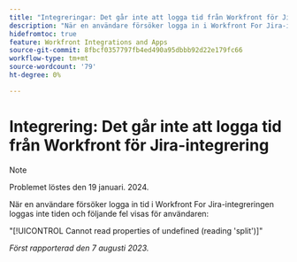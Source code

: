 ```yaml
---
title: "Integreringar: Det går inte att logga tid från Workfront för Jira-integrering"
description: "När en användare försöker logga in i Workfront For Jira-integreringen loggas inte tiden och användaren ser ett fel."
hidefromtoc: true
feature: Workfront Integrations and Apps
source-git-commit: 8fbcf0357797fb4ed490a95dbbb92d22e179fc66
workflow-type: tm+mt
source-wordcount: '79'
ht-degree: 0%

---
```



# Integrering: Det går inte att logga tid från Workfront för Jira-integrering

>[!NOTE]
>
>Problemet löstes den 19 januari. 2024.

När en användare försöker logga in tid i Workfront For Jira-integreringen loggas inte tiden och följande fel visas för användaren:

&quot;[!UICONTROL Cannot read properties of undefined (reading 'split')]&quot;

_Först rapporterad den 7 augusti 2023._
